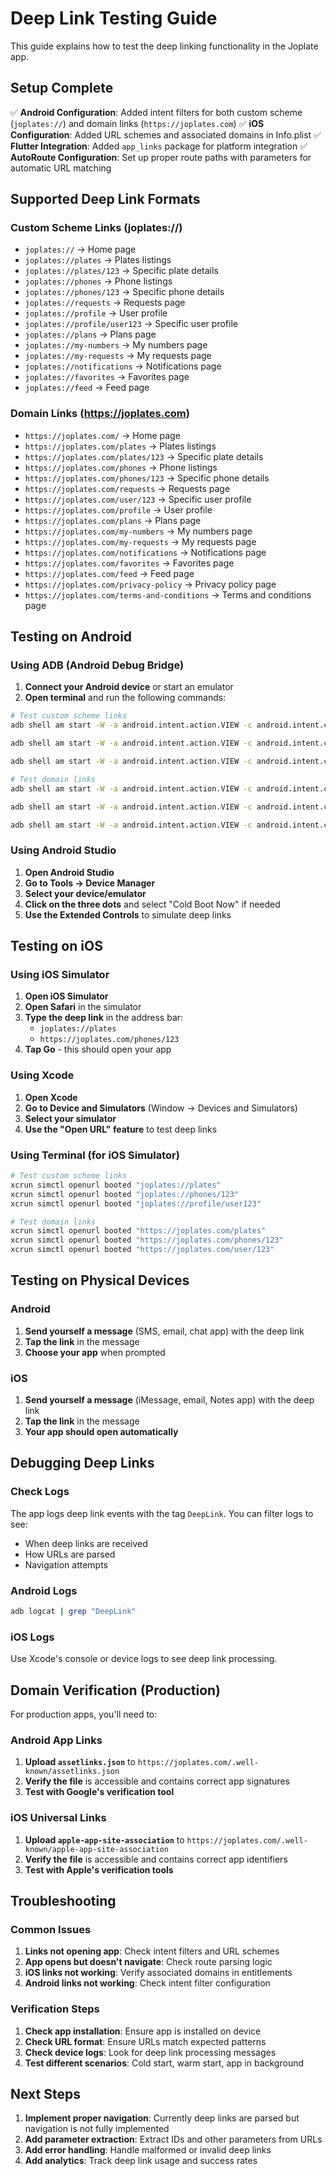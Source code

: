 # Deep Link Testing Guide

This guide explains how to test the deep linking functionality in the Joplate app.

## Setup Complete

✅ **Android Configuration**: Added intent filters for both custom scheme (`joplates://`) and domain links (`https://joplates.com`)
✅ **iOS Configuration**: Added URL schemes and associated domains in Info.plist
✅ **Flutter Integration**: Added `app_links` package for platform integration
✅ **AutoRoute Configuration**: Set up proper route paths with parameters for automatic URL matching

## Supported Deep Link Formats

### Custom Scheme Links (joplates://)
- `joplates://` → Home page
- `joplates://plates` → Plates listings
- `joplates://plates/123` → Specific plate details
- `joplates://phones` → Phone listings  
- `joplates://phones/123` → Specific phone details
- `joplates://requests` → Requests page
- `joplates://profile` → User profile
- `joplates://profile/user123` → Specific user profile
- `joplates://plans` → Plans page
- `joplates://my-numbers` → My numbers page
- `joplates://my-requests` → My requests page
- `joplates://notifications` → Notifications page
- `joplates://favorites` → Favorites page
- `joplates://feed` → Feed page

### Domain Links (https://joplates.com)
- `https://joplates.com/` → Home page
- `https://joplates.com/plates` → Plates listings
- `https://joplates.com/plates/123` → Specific plate details
- `https://joplates.com/phones` → Phone listings
- `https://joplates.com/phones/123` → Specific phone details
- `https://joplates.com/requests` → Requests page
- `https://joplates.com/user/123` → Specific user profile
- `https://joplates.com/profile` → User profile
- `https://joplates.com/plans` → Plans page
- `https://joplates.com/my-numbers` → My numbers page
- `https://joplates.com/my-requests` → My requests page
- `https://joplates.com/notifications` → Notifications page
- `https://joplates.com/favorites` → Favorites page
- `https://joplates.com/feed` → Feed page
- `https://joplates.com/privacy-policy` → Privacy policy page
- `https://joplates.com/terms-and-conditions` → Terms and conditions page

## Testing on Android

### Using ADB (Android Debug Bridge)

1. **Connect your Android device** or start an emulator
2. **Open terminal** and run the following commands:

```bash
# Test custom scheme links
adb shell am start -W -a android.intent.action.VIEW -c android.intent.category.BROWSABLE -d "joplates://plates"

adb shell am start -W -a android.intent.action.VIEW -c android.intent.category.BROWSABLE -d "joplates://phones/123"

adb shell am start -W -a android.intent.action.VIEW -c android.intent.category.BROWSABLE -d "joplates://profile/user123"

# Test domain links
adb shell am start -W -a android.intent.action.VIEW -c android.intent.category.BROWSABLE -d "https://joplates.com/plates"

adb shell am start -W -a android.intent.action.VIEW -c android.intent.category.BROWSABLE -d "https://joplates.com/phones/123"

adb shell am start -W -a android.intent.action.VIEW -c android.intent.category.BROWSABLE -d "https://joplates.com/user/123"
```

### Using Android Studio

1. **Open Android Studio**
2. **Go to Tools → Device Manager**
3. **Select your device/emulator**
4. **Click on the three dots** and select "Cold Boot Now" if needed
5. **Use the Extended Controls** to simulate deep links

## Testing on iOS

### Using iOS Simulator

1. **Open iOS Simulator**
2. **Open Safari** in the simulator
3. **Type the deep link** in the address bar:
   - `joplates://plates`
   - `https://joplates.com/phones/123`
4. **Tap Go** - this should open your app

### Using Xcode

1. **Open Xcode**
2. **Go to Device and Simulators** (Window → Devices and Simulators)
3. **Select your simulator**
4. **Use the "Open URL" feature** to test deep links

### Using Terminal (for iOS Simulator)

```bash
# Test custom scheme links
xcrun simctl openurl booted "joplates://plates"
xcrun simctl openurl booted "joplates://phones/123"
xcrun simctl openurl booted "joplates://profile/user123"

# Test domain links  
xcrun simctl openurl booted "https://joplates.com/plates"
xcrun simctl openurl booted "https://joplates.com/phones/123"
xcrun simctl openurl booted "https://joplates.com/user/123"
```

## Testing on Physical Devices

### Android
1. **Send yourself a message** (SMS, email, chat app) with the deep link
2. **Tap the link** in the message
3. **Choose your app** when prompted

### iOS
1. **Send yourself a message** (iMessage, email, Notes app) with the deep link
2. **Tap the link** in the message
3. **Your app should open automatically**

## Debugging Deep Links

### Check Logs
The app logs deep link events with the tag `DeepLink`. You can filter logs to see:
- When deep links are received
- How URLs are parsed
- Navigation attempts

### Android Logs
```bash
adb logcat | grep "DeepLink"
```

### iOS Logs
Use Xcode's console or device logs to see deep link processing.

## Domain Verification (Production)

For production apps, you'll need to:

### Android App Links
1. **Upload `assetlinks.json`** to `https://joplates.com/.well-known/assetlinks.json`
2. **Verify the file** is accessible and contains correct app signatures
3. **Test with Google's verification tool**

### iOS Universal Links  
1. **Upload `apple-app-site-association`** to `https://joplates.com/.well-known/apple-app-site-association`
2. **Verify the file** is accessible and contains correct app identifiers
3. **Test with Apple's verification tools**

## Troubleshooting

### Common Issues
1. **Links not opening app**: Check intent filters and URL schemes
2. **App opens but doesn't navigate**: Check route parsing logic
3. **iOS links not working**: Verify associated domains in entitlements
4. **Android links not working**: Check intent filter configuration

### Verification Steps
1. **Check app installation**: Ensure app is installed on device
2. **Check URL format**: Ensure URLs match expected patterns
3. **Check device logs**: Look for deep link processing messages
4. **Test different scenarios**: Cold start, warm start, app in background

## Next Steps

1. **Implement proper navigation**: Currently deep links are parsed but navigation is not fully implemented
2. **Add parameter extraction**: Extract IDs and other parameters from URLs
3. **Add error handling**: Handle malformed or invalid deep links
4. **Add analytics**: Track deep link usage and success rates 